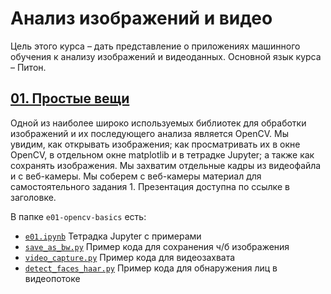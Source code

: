 # Анализ изображений и видео

Цель этого курса – дать представление о приложениях машинного обучения к анализу изображений и видеоданных. Основной язык курса – Питон.

## [01. Простые вещи](https://kit-classes.github.io/imglearn/e01-opencv-basics/assets/player/KeynoteDHTMLPlayer.html)
Одной из наиболее широко используемых библиотек для обработки изображений и их последующего анализа является OpenCV. Мы увидим, как открывать изображения; как просматривать их в окне OpenCV, в отдельном окне matplotlib и в тетрадке Jupyter; а также как сохранять изображения. Мы захватим отдельные кадры из видеофайла и с веб-камеры. Мы соберем с веб-камеры материал для самостоятельного задания 1. Презентация доступна по ссылке в заголовке.

В папке `e01-opencv-basics` есть:

- [`e01.ipynb`](e01-opencv-basics/e01.ipynb) Тетрадка Jupyter с примерами
- [`save_as_bw.py`](e01-opencv-basics/save_as_bw.py) Пример кода для сохранения ч/б изображения
- [`video_capture.py`](e01-opencv-basics/video_capture.py) Пример кода для видеозахвата
- [`detect_faces_haar.py`](e01-opencv-basics/detect_faces_haar.py) Пример кода для обнаружения лиц в видеопотоке
